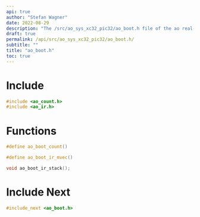 ```yaml
---
api: true
author: "Stefan Wagner"
date: 2022-08-29
description: "The /src/ao_sys_xc32_pic32/ao_boot.h file of the ao real-time operating system."
draft: true
permalink: /api/src/ao_sys_xc32_pic32/ao_boot.h/
subtitle: ""
title: "ao_boot.h"
toc: true
---
```


# Include

```c
#include <ao_count.h>
#include <ao_ir.h>
```

# Functions

```c
#define ao_boot_count()
```

```c
#define ao_boot_ir_mvec()
```

```c
void ao_boot_ir_stack();
```

# Include Next

```c
#include_next <ao_boot.h>
```

